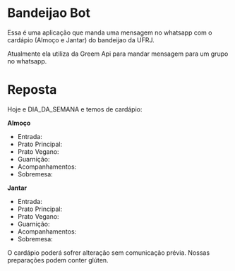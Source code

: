# Bandeijao Bot

Essa é uma aplicação que manda uma mensagem no whatsapp com o cardápio (Almoço e Jantar) do bandeijao da UFRJ.

Atualmente ela utiliza da Greem Api para mandar mensagem para um grupo no whatsapp.

# Reposta

Hoje e DIA_DA_SEMANA e temos de cardápio:

**Almoço**

* Entrada: 
* Prato Principal:
* Prato Vegano: 
* Guarnição:
* Acompanhamentos: 
* Sobremesa: 

**Jantar**

* Entrada:
* Prato Principal: 
* Prato Vegano: 
* Guarnição: 
* Acompanhamentos: 
* Sobremesa: 


O cardápio poderá sofrer alteração sem comunicação prévia.
Nossas preparações podem conter glúten.
